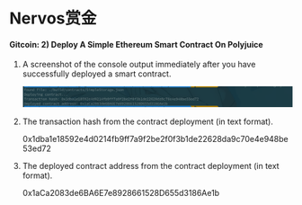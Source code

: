 # Nervos赏金

#### Gitcoin: 2) Deploy A Simple Ethereum Smart Contract On Polyjuice

1. A screenshot of the console output immediately after you have successfully deployed a smart contract.

   ![2.1](./p_2_1.png)

2. The transaction hash from the contract deployment (in text format).

   0x1dba1e18592e4d0214fb9ff7a9f2be2f0f3b1de22628da9c70e4e948be53ed72

3. The deployed contract address from the contract deployment (in text format).

   0x1aCa2083de6BA6E7e8928661528D655d3186Ae1b

